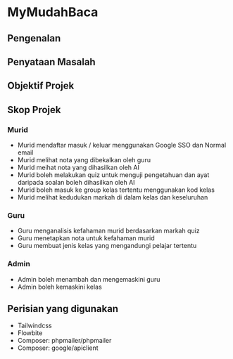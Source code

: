 # MyMudahBaca

## Pengenalan

## Penyataan Masalah

## Objektif Projek

## Skop Projek

### Murid

- Murid mendaftar masuk / keluar  menggunakan Google SSO  dan Normal email
- Murid melihat nota yang dibekalkan oleh guru
- Murid meihat nota yang dihasilkan oleh AI
- Murid boleh melakukan quiz untuk menguji pengetahuan dan ayat daripada soalan boleh dihasilkan oleh AI
- Murid boleh masuk ke group kelas tertentu menggunakan kod kelas
- Murid melihat kedudukan markah di dalam kelas dan keseluruhan

### Guru

- Guru menganalisis kefahaman murid berdasarkan markah quiz
- Guru menetapkan nota untuk kefahaman murid
- Guru membuat jenis kelas yang mengandungi pelajar tertentu

### Admin

- Admin boleh menambah dan mengemaskini guru
- Admin boleh kemaskini kelas

## Perisian yang digunakan

- Tailwindcss
- Flowbite
- Composer: phpmailer/phpmailer
- Composer: google/apiclient
